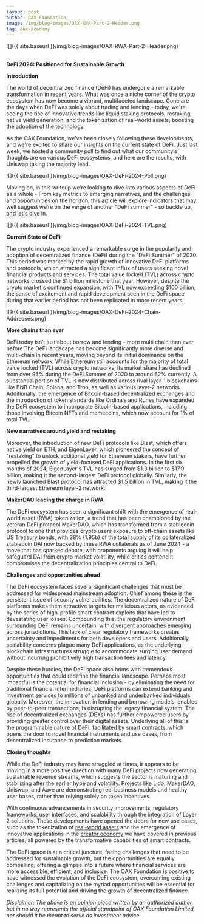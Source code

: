 ```yaml
---
layout: post
author: OAX Foundation
image: /img/blog-images/OAX-RWA-Part-2-Header.png
tag: oax-academy
---
```


![]({{ site.baseurl }}/img/blog-images/OAX-RWA-Part-2-Header.png)

<br><b>DeFi 2024: Positioned for Sustainable Growth</b>

<b>Introduction</b>

The world of decentralized finance (DeFi) has undergone a remarkable transformation in recent years. What was once a niche corner of the crypto ecosystem has now become a vibrant, multifaceted landscape. Gone are the days when DeFi was solely about trading and lending - today, we're seeing the rise of innovative trends like liquid staking protocols, restaking, native yield generation, and the tokenization of real-world assets, boosting the adoption of the technology.

As the OAX Foundation, we've been closely following these developments, and we're excited to share our insights on the current state of DeFi. Just last week, we hosted a community poll to find out what our community’s thoughts are on various DeFi ecosystems, and here are the results, with Uniswap taking the majority lead. 

![]({{ site.baseurl }}/img/blog-images/OAX-DeFi-2024-Poll.png)

Moving on, in this writeup we’re looking to dive into various aspects of DeFi as a whole - From key metrics to emerging narratives, and the challenges and opportunities on the horizon, this article will explore indicators that may well suggest we’re on the verge of another "DeFi summer" - so buckle up, and let's dive in.

![]({{ site.baseurl }}/img/blog-images/OAX-DeFi-2024-TVL.png)

<b>Current State of DeFi</b>

The crypto industry experienced a remarkable surge in the popularity and adoption of decentralized finance (DeFi) during the "DeFi Summer" of 2020. This period was marked by the rapid growth of innovative DeFi platforms and protocols, which attracted a significant influx of users seeking novel financial products and services. The total value locked (TVL) across crypto networks crossed the $1 billion milestone that year. However, despite the crypto market's continued expansion, with TVL now exceeding $100 billion, the sense of excitement and rapid development seen in the DeFi space during that earlier period has not been replicated in more recent years.

![]({{ site.baseurl }}/img/blog-images/OAX-DeFi-2024-Chain-Addresses.png)

<b>More chains than ever</b>

DeFi today isn’t just about borrow and lending - more multi chain than ever before
The DeFi landscape has become significantly more diverse and multi-chain in recent years, moving beyond its initial dominance on the Ethereum network. While Ethereum still accounts for the majority of total value locked (TVL) across crypto networks, its market share has declined from over 95% during the DeFi Summer of 2020 to around 62% currently. A substantial portion of TVL is now distributed across rival layer-1 blockchains like BNB Chain, Solana, and Tron, as well as various layer-2 networks. Additionally, the emergence of Bitcoin-based decentralized exchanges and the introduction of token standards like Ordinals and Runes have expanded the DeFi ecosystem to incorporate Bitcoin-based applications, including those involving Bitcoin NFTs and memecoins, which now account for 1% of total TVL.

<b>New narratives around yield and restaking</b>

Moreover, the introduction of new DeFi protocols like Blast, which offers native yield on ETH, and EigenLayer, which pioneered the concept of "restaking" to unlock additional yield for Ethereum stakers, have further propelled the growth of yield-focused DeFi applications. In the first six months of 2024, EigenLayer's TVL has surged from $1.3 billion to $17.9 billion, making it the second-largest DeFi protocol globally. Similarly, the newly launched Blast protocol has attracted $1.5 billion in TVL, making it the third-largest Ethereum layer-2 network.

<b>MakerDAO leading the charge in RWA</b>

The DeFi ecosystem has seen a significant shift with the emergence of real-world asset (RWA) tokenization, a trend that has been championed by the veteran DeFi protocol MakerDAO, which has transformed from a stablecoin protocol to one that provides crypto users exposure to off-chain assets like US Treasury bonds, with 38% (1.95b) of the total supply of its collateralized stablecoin DAI now backed by these RWA collaterals as of June 2024 - a move that has sparked debate, with proponents arguing it will help safeguard DAI from crypto market volatility, while critics contend it compromises the decentralization principles central to DeFi.

<b>Challenges and opportunities ahead</b>

The DeFi ecosystem faces several significant challenges that must be addressed for widespread mainstream adoption. Chief among these is the persistent issue of security vulnerabilities. The decentralized nature of DeFi platforms makes them attractive targets for malicious actors, as evidenced by the series of high-profile smart contract exploits that have led to devastating user losses. Compounding this, the regulatory environment surrounding DeFi remains uncertain, with divergent approaches emerging across jurisdictions. This lack of clear regulatory frameworks creates uncertainty and impediments for both developers and users. Additionally, scalability concerns plague many DeFi applications, as the underlying blockchain infrastructures struggle to accommodate surging user demand without incurring prohibitively high transaction fees and latency.

Despite these hurdles, the DeFi space also brims with tremendous opportunities that could redefine the financial landscape. Perhaps most impactful is the potential for financial inclusion - by eliminating the need for traditional financial intermediaries, DeFi platforms can extend banking and investment services to millions of unbanked and underbanked individuals globally. Moreover, the innovation in lending and borrowing models, enabled by peer-to-peer transactions, is disrupting the legacy financial system. The rise of decentralized exchanges (DEXs) has further empowered users by providing greater control over their digital assets. Underlying all of this is the programmable nature of DeFi, facilitated by smart contracts, which opens the door to novel financial instruments and use cases, from decentralized insurance to prediction markets.

<b>Closing thoughts</b>

While the DeFi industry may have struggled at times, it appears to be moving in a more positive direction with many DeFi projects now generating sustainable revenue streams, which suggests the sector is maturing and stabilizing after the earlier hype and volatility. Projects like Lido, MakerDAO, Uniswap, and Aave are demonstrating real business models and healthy user bases, rather than relying solely on token incentives. 

With continuous advancements in security improvements, regulatory frameworks, user interfaces, and scalability through the integration of Layer 2 solutions. These developments have opened the doors for new use cases, such as the tokenization of <a href="https://www.oax.org/2024/07/10/Part-Two-of-A-Look-at-Real-World-Assets.html">real-world assets</a> and the emergence of innovative applications in the <a href="https://www.oax.org/2024/06/12/Part-Two-of-Shining-the-Spotlight-on-SocialFi.html">creator economy</a> we have covered in previous articles, all powered by the transformative capabilities of smart contracts.

The DeFi space is at a critical juncture, facing challenges that need to be addressed for sustainable growth, but the opportunities are equally compelling, offering a glimpse into a future where financial services are more accessible, efficient, and inclusive. The OAX Foundation is positive to have witnessed the evolution of the DeFi ecosystem, overcoming existing challenges and capitalizing on the myriad opportunities will be essential for realizing its full potential and driving the growth of decentralized finance. 

<i>Disclaimer: The above is an opinion piece written by an authorized author, but in no way represents the official standpoint of OAX Foundation Limited, nor should it be meant to serve as investment advice.</i>

